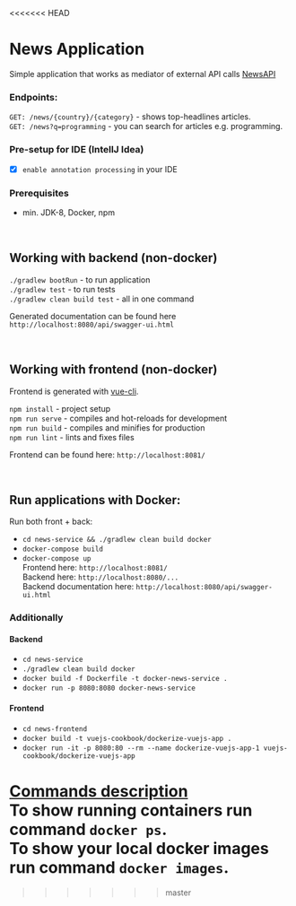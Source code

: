 <<<<<<< HEAD
# News Application

Simple application that works as mediator of external API calls [NewsAPI](https://newsapi.org/docs/endpoints/top-headlines)
  
### Endpoints:
`GET: /news/{country}/{category}` - shows top-headlines articles. <BR>
`GET: /news?q=programming` - you can search for articles e.g. programming.

### Pre-setup for IDE (IntellJ Idea)
- [x] `enable annotation processing` in your IDE

### Prerequisites 
- min. JDK-8, Docker, npm

<BR>

## Working with backend (non-docker)

`./gradlew bootRun` - to run application <BR>
`./gradlew test` - to run tests <BR>
`./gradlew clean build test` - all in one command <BR>

Generated documentation can be found here `http://localhost:8080/api/swagger-ui.html`

<br>

## Working with frontend (non-docker)

Frontend is generated with [vue-cli](https://cli.vuejs.org/guide/creating-a-project.html#vue-create).

`npm install` - project setup  <br>
`npm run serve` - compiles and hot-reloads for development <br>
`npm run build` - compiles and minifies for production <br>
`npm run lint` - lints and fixes files  <br>

Frontend can be found here: `http://localhost:8081/`

<br>

## Run applications with Docker:

Run both front + back: <br>
- `cd news-service && ./gradlew clean build docker` <br>
- `docker-compose build`<br>
- `docker-compose up`<br>
Frontend here: `http://localhost:8081/`<br>
Backend here: `http://localhost:8080/...`<br>
Backend documentation here: `http://localhost:8080/api/swagger-ui.html`<br>

### Additionally
#### Backend
- `cd news-service` 
- `./gradlew clean build docker`
- `docker build -f Dockerfile -t docker-news-service .`
- `docker run -p 8080:8080 docker-news-service`

#### Frontend
- `cd news-frontend`
- `docker build -t vuejs-cookbook/dockerize-vuejs-app .`
- `docker run -it -p 8080:80 --rm --name dockerize-vuejs-app-1 vuejs-cookbook/dockerize-vuejs-app`

[Commands description](https://github.com/braintelligencePL/playgrounds/tree/master/tips_tricks/docker) <BR>
To show running containers run command `docker ps`. <br>
To show your local docker images run command `docker images`. <br>
=======

>>>>>>> master
